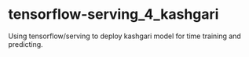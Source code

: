 # tensorflow-serving_4_kashgari
Using tensorflow/serving to deploy kashgari model for time training and predicting.
